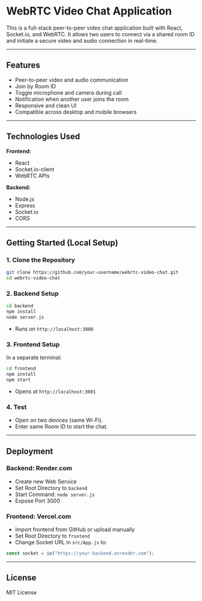 # WebRTC Video Chat Application

This is a full-stack peer-to-peer video chat application built with React, Socket.io, and WebRTC. It allows two users to connect via a shared room ID and initiate a secure video and audio connection in real-time.

---

## Features

- Peer-to-peer video and audio communication
- Join by Room ID
- Toggle microphone and camera during call
- Notification when another user joins the room
- Responsive and clean UI
- Compatible across desktop and mobile browsers

---

## Technologies Used

**Frontend:**
- React
- Socket.io-client
- WebRTC APIs

**Backend:**
- Node.js
- Express
- Socket.io
- CORS

---

## Getting Started (Local Setup)

### 1. Clone the Repository

```bash
git clone https://github.com/your-username/webrtc-video-chat.git
cd webrtc-video-chat
```

### 2. Backend Setup

```bash
cd backend
npm install
node server.js
```

- Runs on `http://localhost:3000`

### 3. Frontend Setup

In a separate terminal:

```bash
cd frontend
npm install
npm start
```

- Opens at `http://localhost:3001`

### 4. Test

- Open on two devices (same Wi-Fi).
- Enter same Room ID to start the chat.

---

## Deployment

### Backend: Render.com

- Create new Web Service
- Set Root Directory to `backend`
- Start Command: `node server.js`
- Expose Port 3000

### Frontend: Vercel.com

- Import frontend from GitHub or upload manually
- Set Root Directory to `frontend`
- Change Socket URL in `src/App.js` to:
```js
const socket = io("https://your-backend.onrender.com");
```

---

## License

MIT License
